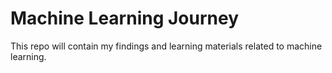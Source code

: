 # Machine Learning Journey

This repo will contain my findings and learning materials related to machine learning.

